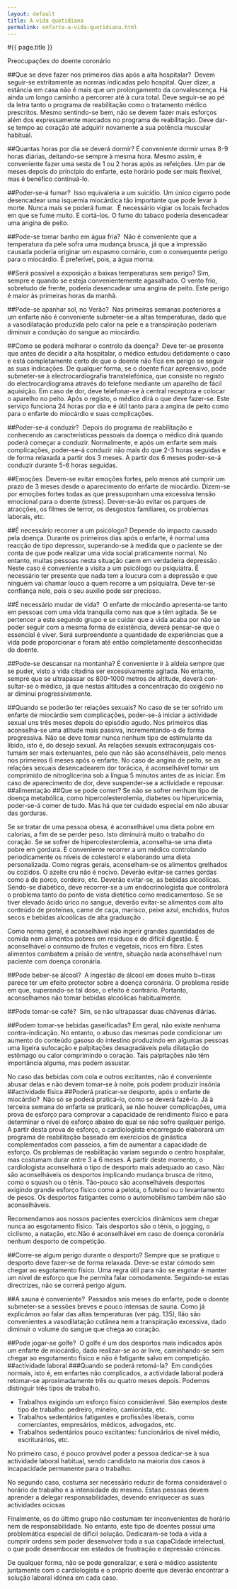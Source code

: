 ```yaml
---
layout: default
title: A vida quotidiana
permalink: enfarte-a-vida-quotidiana.html
---
```


#{{ page.title }}

Preocupações do doente coronário

##Que se deve fazer nos primeiros dias após a alta hospitalar? 
Devem seguir-se estritamente as normas indicadas pelo hospital. Quer dizer, a estância em casa não é mais que um prolongamento da convalescença. Há ainda um longo caminho a percorrer até à cura total. Deve seguir-se ao pé da letra tanto o programa de reabilitação como o tratamento médico prescritos. Mesmo sentindo-se bem, não se devem fazer mais esforços além dos expressamente marcados no programa de reabilitação. Deve dar-se tempo ao coração até adquirir novamente a sua potência muscular habitual.

##Quantas horas por dia se deverá dormir?
É conveniente dormir umas 8-9 horas diárias, deitando-se sempre à mesma hora. Mesmo assim, é conveniente fazer uma sesta de 1 ou 2 horas após as refeições. Um par de meses depois do princípio do enfarte, este horário pode ser mais flexível, mas é benéfico continuá-lo.

##Poder-se-á fumar? 
Isso equivaleria a um suicídio. Um único cigarro pode desencadear uma isquemia miocárdica tão importante que pode levar à morte. Nunca mais se poderá fumar. 
É necessário vigiar os locais fechados em que se fume muito. E cortá-los. O fumo do tabaco poderia desencadear uma angina de peito.

##Pode-se tomar banho em água fria? 
Não é conveniente que a temperatura da pele sofra uma mudança brusca, já que a impressão causada poderia originar um espasmo cor­nário, com o consequente perigo para o miocárdio. É preferível, pois, a água morna.

##Será possível a exposição a baixas temperaturas sem perigo?
Sim, sempre e quando se esteja conve­nientemente agasalhado. O vento frio, sobre­tudo de frente, poderia desencadear uma an­gina de peito. Este perigo é maior às primeiras horas da manhã.

##Pode-se apanhar sol, no Verão? 
Nas primeiras semanas posteriores a um enfarte não é conveniente submeter-se a altas temperaturas, dado que a vasodilatação pro­duzida pelo calor na pele e a transpiração poderiam diminuir a condução do sangue ao miocárdio.

##Como se poderá melhorar o controlo da doença? 
Deve ter-se presente que antes de decidir a alta hospitalar, o médico estudou detidamente o caso e está completamente certo de que o doente não fica em perigo se seguir as suas indicações. De qualquer forma, se o doente ficar apreensivo, pode submeter-se à elec­trocardiografia transtelefónica, que consiste no registo do electrocardiograma através do telefone mediante um aparelho de fácil aquisição. Em caso de dor, deve telefonar-se à central receptora e colocar o aparelho no peito. Após o registo, o médico dirá o que deve fazer-se. Este serviço funciona 24 horas por dia e é útil tanto para a angina de peito como para o enfarte do miocárdio e suas complicações.

##Poder-se-á conduzir? 
Depois do programa de reabilitação e conhecendo as características pessoais da doença o médico dirá quando poderá começar a conduzir. Normalmente, e após um enfarte sem mais complicações, poder-se-á conduzir não mais do que 2-3 horas seguidas e de forma relaxada a partir dos 3 meses. A partir dos 6 meses poder-se-á conduzir durante 5-6 horas seguidas.

##Emoções 
Devem-se evitar emoções fortes, pelo menos até cumprir um prazo de 3 meses desde o aparecimento do enfarte de miocárdio. Dizem-se por emoções fortes todas as que pressuponham uma excessiva tensão emo­cional para o doente (stress). Dever-se-ão evitar os parques de atracções, os filmes de terror, os desgostos familiares, os problemas laborais, etc.

##É necessário recorrer a um psicólogo?
Depende do impacto causado pela doença.
Durante os primeiros dias após o enfarte, é normal uma reacção de tipo depressor, supe­rando-se à medida que o paciente se der conta de que pode realizar uma vida social prati­camente normal. No entanto, muitas pessoas nesta situação caem em verdadeira depressão . Neste caso é conveniente a visita a um psicólogo ou psiquiatra. É necessário ter presente que nada tem a loucura com a depressão e que ninguém vai chamar louco a quem recorre a um psiquiatra. Deve ter-se confiança nele, pois o seu auxílio pode ser precioso.

##É necessário mudar de vida? 
O enfarte de miocárdio apresenta-se tanto em pessoas com uma vida tranquila como nas que a têm agitada. Se se pertencer a este segundo grupo e se cuidar que a vida acaba por não se poder seguir com a mesma forma de existência, deverá pensar-se que o essencial é viver. Será surpreendente a quantidade de experiências que a vida pode proporcionar e foram até então completamente desconhecidas do doente.

##Pode-se descansar na montanha?
É conveniente ir à aldeia sempre que se puder, visto a vida citadina ser excessivamente agitada. No entanto, sempre que se ultrapassar os 800-1000 metros de altitude, deverá con­sultar-se o médico, já que nestas altitudes a concentração do oxigénio no ar diminui pro­gressivamente.

##Quando se poderão ter relações sexuais?
No caso de se ter sofrido um enfarte de miocárdio sem complicações, poder-se-á iniciar a actividade sexual uns três meses depois do episódio agudo. Nos primeiros dias aconselha-se uma atitude mais passiva, incre­mentando-a de forma progressiva. Não se deve tomar nunca nenhum tipo de estimulante da libido, isto é, do desejo sexual.
As relações sexuais extraconjugais cos­tumam ser mais extenuantes, pelo que não são aconselháveis, pelo menos nos primeiros 6 meses após o enfarte.
No caso de angina de peito, se as relações sexuais desencadearem dor torácica, é acon­selhável tomar um comprimido de nitro­glicerina sob a língua 5 minutos antes de as iniciar. Em caso de aparecimento de dor, deve suspender-se a actividade e repousar.
##alimentação
##Que se pode comer?
Se não se sofrer nenhum tipo de doença metabólica, como hipercolesterolemia, diabetes ou hiperuricemia, poder-se-á comer de tudo. Mas há que ter cuidado especial em não abusar das gorduras.

Se se tratar de uma pessoa obesa, é acon­selhável uma dieta pobre em calorias, a fim de se perder peso. Isto diminuirá muito o trabalho do coração.
Se se sofrer de hipercolesterolemia, aconselha-se uma dieta pobre em gordura. É conveniente recorrer a um médico controlando periodicamente os níveis de colesterol e elaborando uma dieta personalizada. Como regras gerais, aconselham-se os alimentos grelhados ou cozidos. O azeite cru não é nocivo. Deverão evitar-se carnes gordas como a de porco, cordeiro, etc. Deverão evitar-se, as bebidas alcoólicas.
Sendo-se diabético, deve recorrer-se a um endocrinologista que controlará o problema tanto do ponto de vista dietético como medicamentoso.
Se se tiver elevado ácido úrico no sangue, deverão evitar-se alimentos com alto conteúdo de proteínas, carne de caça, marisco, peixe azul, enchidos, frutos secos e bebidas alcoó­licas de alta graduação .

Como norma geral, é aconselhável não ingerir grandes quantidades de comida nem alimentos pobres em resíduos e de difícil digestão. É aconselhável o consumo de frutos e vegetais, ricos em fibra. Estes alimentos combatem a prisão de ventre, situação nada aconselhável num paciente com doença coronária.

##Pode beber-se álcool? 
A ingestão de álcool em doses muito b~tixas parece ter um efeito protector sobre a doença coronária. O problema reside em que, supe­rando-se tal dose, o efeito é contrário. Por­tanto, aconselhamos não tomar bebidas alcoólicas habitualmente.

##Pode tomar-se café? 
Sim, se não ultrapassar duas chávenas diárias.

##Podem tomar-se bebidas gaseificadas?
Em geral, não existe nenhuma contra-indicação. No entanto, o abuso das mesmas pode condicionar um aumento do conteúdo gasoso do intestino produzindo em algumas pessoas uma ligeira sufocação e palpitações desagradáveis pela dilatação do estômago ou calor comprimindo o coração. Tais palpitações não têm importância alguma, mas podem assustar.

No caso das bebidas com cola e outros excitantes, não é conveniente abusar delas e não devem tomar-se à noite, pois podem produzir insónia
##actividade física
##Poderá praticar-se desporto, após o enfarte de miocárdio? 
Não só se poderá praticá-lo, como se deverá fazê-lo. Já à terceira semana do enfarte se praticará, se não houver complicações, uma prova de esforço para comprovar a capacidade de rendimento físico e para determinar o nível de esforço abaixo do qual se não sofre qualquer perigo. A partir desta prova de esforço, o cardiologista encarregado ela­borará um programa de reabilitação baseado em exercícios de ginástica complementados com passeios, a fim de aumentar a capacidade de esforço. Os problemas de reabilitação variam segundo o centro hospitalar, mas costumam durar entre 3 a 6 meses. A partir deste momento, o cardiologista aconselhará o tipo de desporto mais adequado ao caso.
Não são aconselháveis os desportos implicando mudança brusca de ritmo, como o squash ou o ténis. Tão-pouco são aconselhá­veis desportos exigindo grande esforço físico como a pelota, o futebol ou o levantamento de pesos.
Os desportos fatigantes como o automo­bilismo também não são aconselháveis.

Recomendamos aos nossos pacientes exer­cícios dinâmicos sem chegar nunca ao esgotamento físico. Tais desportos são o ténis, o jogging, o ciclismo, a natação, etc.Não é aconselhável em caso de doença coronária nenhum desporto de competição.

##Corre-se algum perigo durante o desporto?
Sempre que se pratique o desporto deve fazer-se de forma relaxada. Deve-se estar cómodo sem chegar ao esgotamento físico. Uma regra útil para não se esgotar é manter um nível de esforço que lhe permita falar comodamente. Seguindo-se estas directrizes, não se correrá perigo algum.

##A sauna é conveniente? 
Passados seis meses do enfarte, pode o doente submeter-se a sessões breves e pouco intensas de sauna. Como já explicámos ao falar das altas temperaturas (ver pág. 135), llão são convenientes a vasodilatação cutânea nem a transpiração excessiva, dado diminuir o volume do sangue que chega ao coração.

##Pode jogar-se golfe? 
O golfe é um dos desportos mais indicados após um enfarte de miocárdio, dado realizar-se ao ar livre, caminhando-se sem chegar ao esgotamento físico e não é fatigante salvo em competição.
##actividade laboral
###Quando se poderá retomá-Ia? 
Em condições normais, isto é, em enfartes não complicados, a actividade laboral poderá retomar-se aproximadamente três ou quatro meses depois. Podemos distinguir três tipos de trabalho.
* Trabalhos exigindo um esforço físico considerável. São exemplos deste tipo de trabalho: pedreiro, mineiro, camionista, etc.
* Trabalhos sedentários fatigantes e profissões liberais, como comerciantes, empresários, médicos, advogados, etc.
* Trabalhos sedentários pouco excitantes: funcionários de nível médio, escriturários, etc.

No primeiro caso, é pouco provável poder a pessoa dedicar-se à sua actividade laboral habitual, sendo candidato na maioria dos casos à incapacidade permanente para o trabalho.

No segundo caso, costuma ser necessário reduzir de forma considerável o horário de trabalho e a intensidade do mesmo. Estas pessoas devem aprender a delegar res­ponsabilidades, devendo enriquecer as suas actividades ociosas

Finalmente, os do último grupo não costumam ter inconvenientes de horário nem de responsabilidade. No entanto, este tipo de doentes possui uma problemática especial de diflcil solução. Dedicaram-se toda a vida a cumprir ordens sem poder desenvolver toda a sua capaCidade intelectual, o que pode desembocar em estados de frustração e de­pressão crónicas.

De qualquer forma, não se pode generalizar, e será o médico assistente juntamente com o cardiologista e o próprio doente que deverão encontrar a solução laboral idónea em cada caso.
